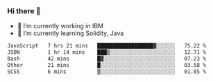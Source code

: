 ### Hi there 👋

<!--
**mathcodeman/mathcodeman** is a ✨ _special_ ✨ repository because its `README.md` (this file) appears on your GitHub profile.

Here are some ideas to get you started:

- 🔭 I’m currently working on ...
- 🌱 I’m currently learning ...
- 👯 I’m looking to collaborate on ...
- 🤔 I’m looking for help with ...
- 💬 Ask me about ...
- 📫 How to reach me: ...
- 😄 Pronouns: ...
- ⚡ Fun fact: ...
-->

- 🔭 I’m currently working in IBM
- 🌱 I’m currently learning Solidity, Java

<!--START_SECTION:waka-->

```txt
JavaScript   7 hrs 21 mins   ██████████████████▓░░░░░░   75.22 %
JSON         1 hr 14 mins    ███▒░░░░░░░░░░░░░░░░░░░░░   12.71 %
Bash         42 mins         █▓░░░░░░░░░░░░░░░░░░░░░░░   07.23 %
Other        21 mins         █░░░░░░░░░░░░░░░░░░░░░░░░   03.58 %
SCSS         6 mins          ▒░░░░░░░░░░░░░░░░░░░░░░░░   01.05 %
```

<!--END_SECTION:waka-->
